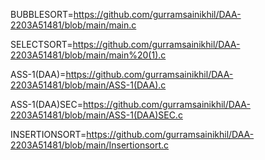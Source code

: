 BUBBLESORT=https://github.com/gurramsainikhil/DAA-2203A51481/blob/main/main.c

SELECTSORT=https://github.com/gurramsainikhil/DAA-2203A51481/blob/main/main%20(1).c

ASS-1(DAA)=https://github.com/gurramsainikhil/DAA-2203A51481/blob/main/ASS-1(DAA).c

ASS-1(DAA)SEC=https://github.com/gurramsainikhil/DAA-2203A51481/blob/main/ASS-1(DAA)SEC.c

INSERTIONSORT=https://github.com/gurramsainikhil/DAA-2203A51481/blob/main/Insertionsort.c
